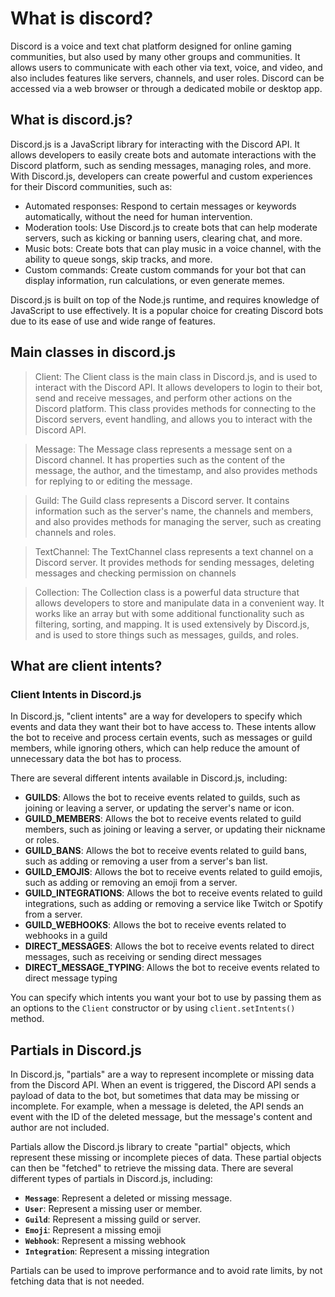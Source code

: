 # What is discord?

Discord is a voice and text chat platform designed for online gaming communities, but also used by many other groups and communities. It allows users to communicate with each other via text, voice, and video, and also includes features like servers, channels, and user roles. Discord can be accessed via a web browser or through a dedicated mobile or desktop app.

## What is discord.js?

Discord.js is a JavaScript library for interacting with the Discord API. It allows developers to easily create bots and automate interactions with the Discord platform, such as sending messages, managing roles, and more. With Discord.js, developers can create powerful and custom experiences for their Discord communities, such as:

- Automated responses: Respond to certain messages or keywords automatically, without the need for human intervention.
- Moderation tools: Use Discord.js to create bots that can help moderate servers, such as kicking or banning users, clearing chat, and more.
- Music bots: Create bots that can play music in a voice channel, with the ability to queue songs, skip tracks, and more.
- Custom commands: Create custom commands for your bot that can display information, run calculations, or even generate memes.

Discord.js is built on top of the Node.js runtime, and requires knowledge of JavaScript to use effectively. It is a popular choice for creating Discord bots due to its ease of use and wide range of features.

## Main classes in discord.js

> Client: The Client class is the main class in Discord.js, and is used to interact with the Discord API. It allows developers to login to their bot, send and receive messages, and perform other actions on the Discord platform. This class provides methods for connecting to the Discord servers, event handling, and allows you to interact with the Discord API.

> Message: The Message class represents a message sent on a Discord channel. It has properties such as the content of the message, the author, and the timestamp, and also provides methods for replying to or editing the message.

> Guild: The Guild class represents a Discord server. It contains information such as the server's name, the channels and members, and also provides methods for managing the server, such as creating channels and roles.

> TextChannel: The TextChannel class represents a text channel on a Discord server. It provides methods for sending messages, deleting messages and checking permission on channels

> Collection: The Collection class is a powerful data structure that allows developers to store and manipulate data in a convenient way. It works like an array but with some additional functionality such as filtering, sorting, and mapping. It is used extensively by Discord.js, and is used to store things such as messages, guilds, and roles.

## What are client intents?

### Client Intents in Discord.js

In Discord.js, "client intents" are a way for developers to specify which events and data they want their bot to have access to. These intents allow the bot to receive and process certain events, such as messages or guild members, while ignoring others, which can help reduce the amount of unnecessary data the bot has to process.

There are several different intents available in Discord.js, including:

- **GUILDS**: Allows the bot to receive events related to guilds, such as joining or leaving a server, or updating the server's name or icon.
- **GUILD_MEMBERS**: Allows the bot to receive events related to guild members, such as joining or leaving a server, or updating their nickname or roles.
- **GUILD_BANS**: Allows the bot to receive events related to guild bans, such as adding or removing a user from a server's ban list.
- **GUILD_EMOJIS**: Allows the bot to receive events related to guild emojis, such as adding or removing an emoji from a server.
- **GUILD_INTEGRATIONS**: Allows the bot to receive events related to guild integrations, such as adding or removing a service like Twitch or Spotify from a server.
- **GUILD_WEBHOOKS**: Allows the bot to receive events related to webhooks in a guild
- **DIRECT_MESSAGES**: Allows the bot to receive events related to direct messages, such as receiving or sending direct messages
- **DIRECT_MESSAGE_TYPING**: Allows the bot to receive events related to direct message typing

You can specify which intents you want your bot to use by passing them as an options to the `Client` constructor or by using `client.setIntents()` method.

## Partials in Discord.js

In Discord.js, "partials" are a way to represent incomplete or missing data from the Discord API. When an event is triggered, the Discord API sends a payload of data to the bot, but sometimes that data may be missing or incomplete. For example, when a message is deleted, the API sends an event with the ID of the deleted message, but the message's content and author are not included.

Partials allow the Discord.js library to create "partial" objects, which represent these missing or incomplete pieces of data. These partial objects can then be "fetched" to retrieve the missing data. There are several different types of partials in Discord.js, including:

- **`Message`**: Represent a deleted or missing message.
- **`User`**: Represent a missing user or member.
- **`Guild`**: Represent a missing guild or server.
- **`Emoji`**: Represent a missing emoji
- **`Webhook`**: Represent a missing webhook
- **`Integration`**: Represent a missing integration

Partials can be used to improve performance and to avoid rate limits, by not fetching data that is not needed.
